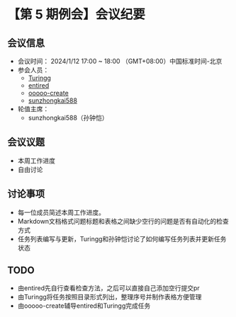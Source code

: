# 【第 5 期例会】会议纪要

## 会议信息

- 会议时间：
    2024/1/12 17:00 ~ 18:00 （GMT+08:00）中国标准时间-北京
- 参会人员：
  * [Turingg](https://github.com/Turingg)
  * [entired](https://github.com/entired)
  * [ooooo-create](https://github.com/ooooo-create)
  * [sunzhongkai588](https://github.com/sunzhongkai588)
- 轮值主席：
  * sunzhongkai588（孙钟恺）

## 会议议题

- 本周工作进度
- 自由讨论

## 讨论事项

- 每一位成员简述本周工作进度。
- Markdown文档格式问题标题和表格之间缺少空行的问题是否有自动化的检查方式
- 任务列表编写与更新，Turingg和孙钟恺讨论了如何编写任务列表并更新任务状态

## TODO

- 由entired先自行查看检查方法，之后可以直接自己添加空行提交pr
- 由Turingg将任务按照目录形式列出，整理序号并制作表格方便管理
- 由ooooo-create辅导entired和Turingg完成任务